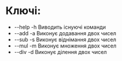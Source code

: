 # Ключі:
- --help -h
    Виводить існуючі команди 
- --add -a
    Виконує додавання двох чисел
- --sub -s
    Виконує віднімання двох чисел
- --mul -m
    Виконує множення двох чисел
- --div -d
    Виконує ділення двох чисел
